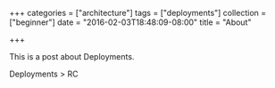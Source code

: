 +++
categories = ["architecture"]
tags = ["deployments"]
collection = ["beginner"]
date = "2016-02-03T18:48:09-08:00"
title = "About"

+++

This is a post about Deployments.

Deployments > RC
